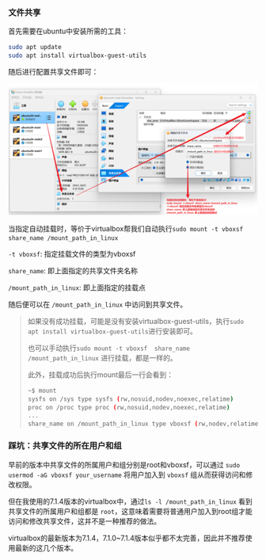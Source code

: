 

### 文件共享

首先需要在ubuntu中安装所需的工具：

```bash
sudo apt update
sudo apt install virtualbox-guest-utils
```

随后进行配置共享文件即可：

![image-20241203230736070](./img/image-20241203230736070.png)

当指定自动挂载时，等价于virtualbox帮我们自动执行`sudo mount -t vboxsf  share_name /mount_path_in_linux`

`-t vboxsf`: 指定挂载文件的类型为vboxsf

`share_name`: 即上面指定的共享文件夹名称

`/mount_path_in_linux`: 即上面指定的挂载点

随后便可以在 `/mount_path_in_linux` 中访问到共享文件。

> 如果没有成功挂载，可能是没有安装virtualbox-guest-utils，执行`sudo apt install virtualbox-guest-utils`进行安装即可。
>
> 也可以手动执行`sudo mount -t vboxsf  share_name /mount_path_in_linux` 进行挂载，都是一样的。
>
> 此外，挂载成功后执行mount最后一行会看到：
>
> ```bash
> ~$ mount
> sysfs on /sys type sysfs (rw,nosuid,nodev,noexec,relatime)
> proc on /proc type proc (rw,nosuid,nodev,noexec,relatime)
> ...
> share_name on /mount_path_in_linux type vboxsf (rw,nodev,relatime)
> ```

### 踩坑：共享文件的所在用户和组

早前的版本中共享文件的所属用户和组分别是root和vboxsf，可以通过 `sudo usermod -aG vboxsf your_username` 将用户加入到 `vboxsf` 组从而获得访问和修改权限。

但在我使用的7.1.4版本的virtualbox中，通过`ls -l /mount_path_in_linux` 看到共享文件的所属用户和组都是 `root`，这意味着需要将普通用户加入到root组才能访问和修改共享文件，这并不是一种推荐的做法。

virtualbox的最新版本为7.1.4，7.1.0~7.1.4版本似乎都不太完善，因此并不推荐使用最新的这几个版本。


